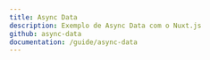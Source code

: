 ```yaml
---
title: Async Data
description: Exemplo de Async Data com o Nuxt.js
github: async-data
documentation: /guide/async-data
---
```

